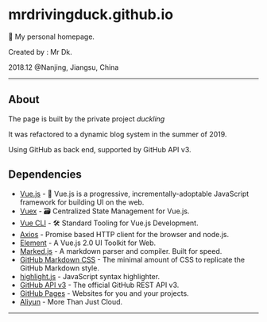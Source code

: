 # mrdrivingduck.github.io
🦆 My personal homepage.

Created by : Mr Dk. 

2018.12 @Nanjing, Jiangsu, China

---

## About

The page is built by the private project _duckling_

It was refactored to a dynamic blog system in the summer of 2019.

Using GitHub as back end, supported by GitHub API v3.

## Dependencies

- [Vue.js](https://vuejs.org/) - 🖖 Vue.js is a progressive, incrementally-adoptable JavaScript framework for building UI on the web.
- [Vuex](https://vuex.vuejs.org/) - 🗃️ Centralized State Management for Vue.js.
- [Vue CLI](https://cli.vuejs.org/) - 🛠️ Standard Tooling for Vue.js Development.
- [Axios](https://github.com/axios/axios) - Promise based HTTP client for the browser and node.js.
- [Element](https://element.eleme.io/) - A Vue.js 2.0 UI Toolkit for Web.
- [Marked.js](https://marked.js.org/) - A markdown parser and compiler. Built for speed.
- [GitHub Markdown CSS](https://github.com/mrdrivingduck/github-markdown-css) - The minimal amount of CSS to replicate the GitHub Markdown style.
- [highlight.js](https://github.com/mrdrivingduck/highlight.js) - JavaScript syntax highlighter.
- [GitHub API v3](https://developer.github.com/v3/) - The official GitHub REST API v3.
- [GitHub Pages](https://pages.github.com/) - Websites for you and your projects.
- [Aliyun](https://www.aliyun.com/) - More Than Just Cloud.

---

